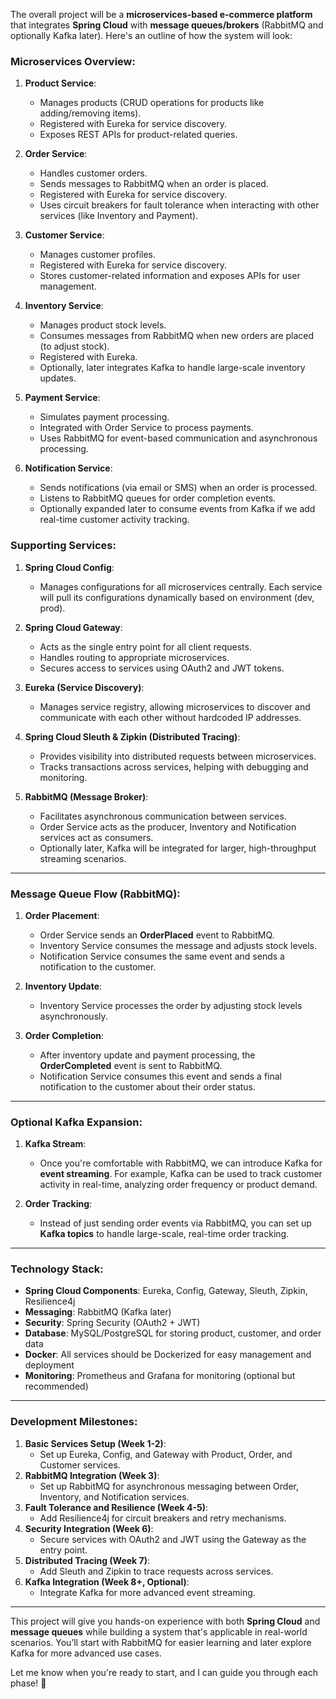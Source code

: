 The overall project will be a **microservices-based e-commerce platform** that integrates **Spring Cloud** with **message queues/brokers** (RabbitMQ and optionally Kafka later). Here's an outline of how the system will look:

### Microservices Overview:

1. **Product Service**:
    - Manages products (CRUD operations for products like adding/removing items).
    - Registered with Eureka for service discovery.
    - Exposes REST APIs for product-related queries.

2. **Order Service**:
    - Handles customer orders.
    - Sends messages to RabbitMQ when an order is placed.
    - Registered with Eureka for service discovery.
    - Uses circuit breakers for fault tolerance when interacting with other services (like Inventory and Payment).

3. **Customer Service**:
    - Manages customer profiles.
    - Registered with Eureka for service discovery.
    - Stores customer-related information and exposes APIs for user management.

4. **Inventory Service**:
    - Manages product stock levels.
    - Consumes messages from RabbitMQ when new orders are placed (to adjust stock).
    - Registered with Eureka.
    - Optionally, later integrates Kafka to handle large-scale inventory updates.

5. **Payment Service**:
    - Simulates payment processing.
    - Integrated with Order Service to process payments.
    - Uses RabbitMQ for event-based communication and asynchronous processing.

6. **Notification Service**:
    - Sends notifications (via email or SMS) when an order is processed.
    - Listens to RabbitMQ queues for order completion events.
    - Optionally expanded later to consume events from Kafka if we add real-time customer activity tracking.

### Supporting Services:

1. **Spring Cloud Config**:
    - Manages configurations for all microservices centrally. Each service will pull its configurations dynamically based on environment (dev, prod).

2. **Spring Cloud Gateway**:
    - Acts as the single entry point for all client requests.
    - Handles routing to appropriate microservices.
    - Secures access to services using OAuth2 and JWT tokens.

3. **Eureka (Service Discovery)**:
    - Manages service registry, allowing microservices to discover and communicate with each other without hardcoded IP addresses.

4. **Spring Cloud Sleuth & Zipkin (Distributed Tracing)**:
    - Provides visibility into distributed requests between microservices.
    - Tracks transactions across services, helping with debugging and monitoring.

5. **RabbitMQ (Message Broker)**:
    - Facilitates asynchronous communication between services.
    - Order Service acts as the producer, Inventory and Notification services act as consumers.
    - Optionally later, Kafka will be integrated for larger, high-throughput streaming scenarios.

---

### Message Queue Flow (RabbitMQ):

1. **Order Placement**:
    - Order Service sends an **OrderPlaced** event to RabbitMQ.
    - Inventory Service consumes the message and adjusts stock levels.
    - Notification Service consumes the same event and sends a notification to the customer.

2. **Inventory Update**:
    - Inventory Service processes the order by adjusting stock levels asynchronously.

3. **Order Completion**:
    - After inventory update and payment processing, the **OrderCompleted** event is sent to RabbitMQ.
    - Notification Service consumes this event and sends a final notification to the customer about their order status.

---

### Optional Kafka Expansion:

1. **Kafka Stream**:
    - Once you're comfortable with RabbitMQ, we can introduce Kafka for **event streaming**. For example, Kafka can be used to track customer activity in real-time, analyzing order frequency or product demand.

2. **Order Tracking**:
    - Instead of just sending order events via RabbitMQ, you can set up **Kafka topics** to handle large-scale, real-time order tracking.

---

### Technology Stack:

- **Spring Cloud Components**: Eureka, Config, Gateway, Sleuth, Zipkin, Resilience4j
- **Messaging**: RabbitMQ (Kafka later)
- **Security**: Spring Security (OAuth2 + JWT)
- **Database**: MySQL/PostgreSQL for storing product, customer, and order data
- **Docker**: All services should be Dockerized for easy management and deployment
- **Monitoring**: Prometheus and Grafana for monitoring (optional but recommended)

---

### Development Milestones:

1. **Basic Services Setup (Week 1-2)**:
    - Set up Eureka, Config, and Gateway with Product, Order, and Customer services.
2. **RabbitMQ Integration (Week 3)**:
    - Set up RabbitMQ for asynchronous messaging between Order, Inventory, and Notification services.
3. **Fault Tolerance and Resilience (Week 4-5)**:
    - Add Resilience4j for circuit breakers and retry mechanisms.
4. **Security Integration (Week 6)**:
    - Secure services with OAuth2 and JWT using the Gateway as the entry point.
5. **Distributed Tracing (Week 7)**:
    - Add Sleuth and Zipkin to trace requests across services.
6. **Kafka Integration (Week 8+, Optional)**:
    - Integrate Kafka for more advanced event streaming.

---

This project will give you hands-on experience with both **Spring Cloud** and **message queues** while building a system that's applicable in real-world scenarios. You’ll start with RabbitMQ for easier learning and later explore Kafka for more advanced use cases.

Let me know when you're ready to start, and I can guide you through each phase! 🚀